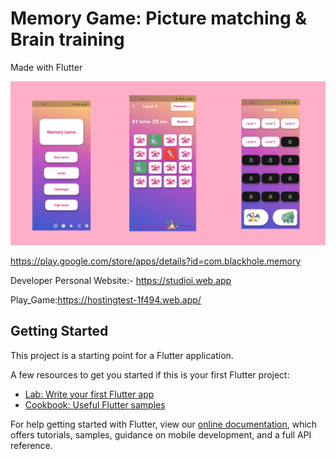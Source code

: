 # Memory Game: Picture matching & Brain training

Made with Flutter

![](images/memory%20game%20image.png)

https://play.google.com/store/apps/details?id=com.blackhole.memory

Developer Personal Website:-
https://studioi.web.app

Play_Game:https://hostingtest-1f494.web.app/

## Getting Started

This project is a starting point for a Flutter application.

A few resources to get you started if this is your first Flutter project:

- [Lab: Write your first Flutter app](https://flutter.dev/docs/get-started/codelab)
- [Cookbook: Useful Flutter samples](https://flutter.dev/docs/cookbook)

For help getting started with Flutter, view our
[online documentation](https://flutter.dev/docs), which offers tutorials,
samples, guidance on mobile development, and a full API reference.
